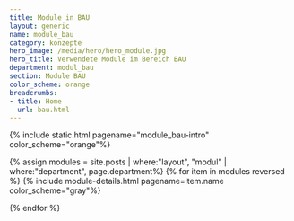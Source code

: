 ```yaml
---
title: Module in BAU
layout: generic
name: module_bau
category: konzepte
hero_image: /media/hero/hero_module.jpg
hero_title: Verwendete Module im Bereich BAU
department: modul_bau
section: Module BAU
color_scheme: orange
breadcrumbs:
- title: Home
  url: bau.html
---
```


{% include static.html pagename="module_bau-intro" color_scheme="orange"%}

<div class="separator dotted separator-medium-line"> </div>

{% assign modules = site.posts | where:"layout", "modul" | where:"department", page.department%}
{% for item in modules reversed %}
{% include module-details.html pagename=item.name color_scheme="gray"%}

<div class="separator dotted separator-medium-line"> </div>

{% endfor %}

